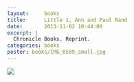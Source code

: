 ```yaml
---
layout:     books
title:      Little 1, Ann and Paul Rand
date:       2013-11-02 10:44:00
excerpt: |
  Chronicle Books. Reprint.
categories: books
poster: books/IMG_0589_small.jpg
---
```


<div class="grid_12">
  <img src="{% asset_path books/IMG_0589.jpg %}" />
</div>

